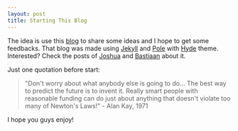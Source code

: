 ```yaml
---
layout: post
title: Starting This Blog
---
```


The idea is use this [blog](http://mailliststoc.github.io/) to share some ideas and I hope to get some feedbacks. That blog was made using [Jekyll](http://jekyllrb.com) and [Pole](http://www.getpoole.com/) with [Hyde](http://hyde.getpoole.com/) theme. Interested? Check the posts of [Joshua](http://joshualande.com/jekyll-github-pages-poole/) and [Bastiaan](http://qua.st/customise-jekyll-blog/) about it.

Just one quotation before start:

  > "Don't worry about what anybody else is going to do… The best way to predict the future is to invent it. Really smart people with reasonable funding can do just about anything that doesn't violate too many of Newton's Laws!" - Alan Kay, 1971


I hope you guys enjoy!
